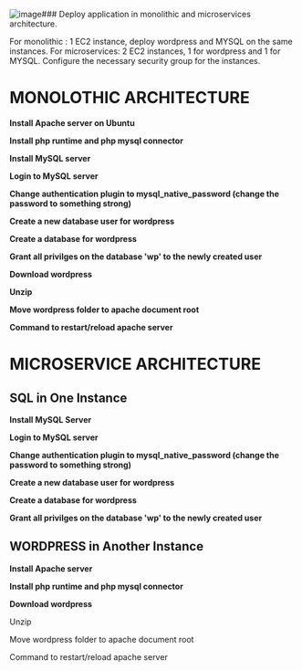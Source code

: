 ![image](https://github.com/saikeshavareddych/TECHPLEMENT/assets/147091730/f15520fd-31f8-4b29-b6ec-78a245d1bd76)### Deploy application in monolithic and microservices architecture.

For monolithic : 1 EC2 instance, deploy wordpress and MYSQL on the same instances.
For microservices: 2 EC2 instances, 1 for wordpress and 1 for MYSQL.
Configure the necessary security group for the instances.

# MONOLOTHIC ARCHITECTURE

**Install Apache server on Ubuntu**

**Install php runtime and php mysql connector**

**Install MySQL server**

**Login to MySQL server**

**Change authentication plugin to mysql_native_password (change the password to something strong)**

**Create a new database user for wordpress**

**Create a database for wordpress**

**Grant all privilges on the database 'wp' to the newly created user**

**Download wordpress**

**Unzip**

**Move wordpress folder to apache document root**

**Command to restart/reload apache server**

# MICROSERVICE ARCHITECTURE 

## SQL in One Instance

**Install MySQL Server**

**Login to MySQL server**

**Change authentication plugin to mysql_native_password (change the password to something strong)**

**Create a new database user for wordpress**

**Create a database for wordpress**

**Grant all privilges on the database 'wp' to the newly created user**

## WORDPRESS in Another Instance

**Install Apache server**

**Install php runtime and php mysql connector**

**Download wordpress**

Unzip

Move wordpress folder to apache document root

Command to restart/reload apache server
